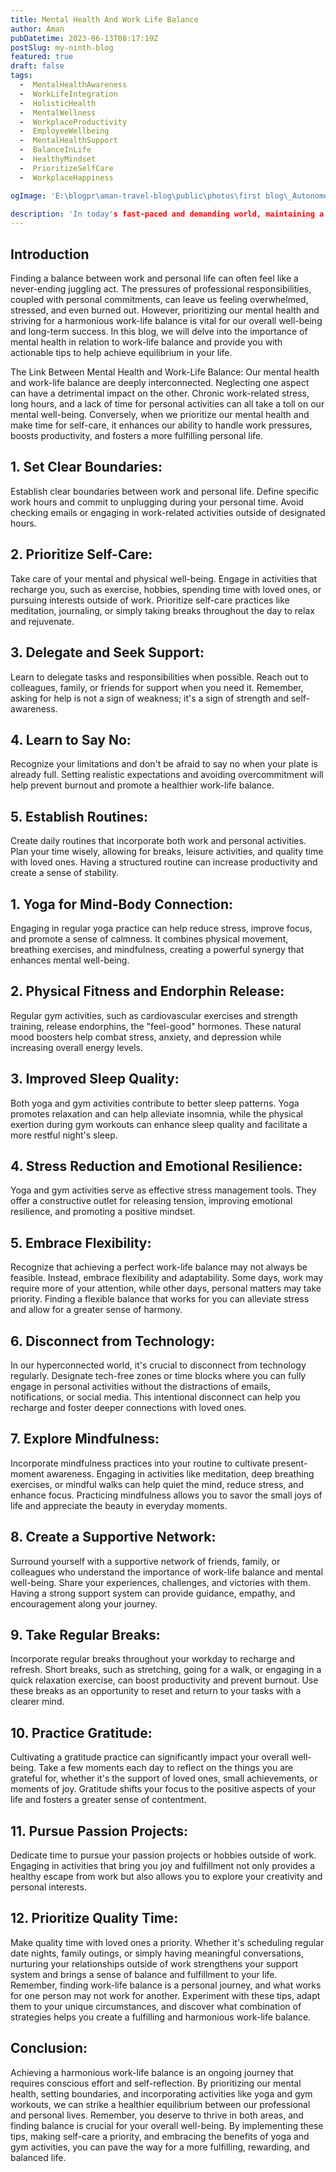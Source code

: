 ```yaml
---
title: Mental Health And Work Life Balance
author: Aman
pubDatetime: 2023-06-13T08:17:19Z
postSlug: my-ninth-blog
featured: true
draft: false
tags:
  -  MentalHealthAwareness
  -  WorkLifeIntegration
  -  HolisticHealth
  -  MentalWellness
  -  WorkplaceProductivity
  -  EmployeeWellbeing
  -  MentalHealthSupport
  -  BalanceInLife
  -  HealthyMindset
  -  PrioritizeSelfCare
  -  WorkplaceHappiness

ogImage: 'E:\blogpr\aman-travel-blog\public\photos\first blog\_Autonomous Wea 0.png'

description: 'In today's fast-paced and demanding world, maintaining a healthy work-life balance has become more critical than ever. This blog explores the crucial link between mental health and work-life balance, and offers valuable insights and practical tips to help you navigate the challenges of balancing your professional and personal life, while safeguarding your mental well-being.'
---
```

## Introduction

Finding a balance between work and personal life can often feel like a never-ending juggling act. The pressures of professional responsibilities, coupled with personal commitments, can leave us feeling overwhelmed, stressed, and even burned out. However, prioritizing our mental health and striving for a harmonious work-life balance is vital for our overall well-being and long-term success. In this blog, we will delve into the importance of mental health in relation to work-life balance and provide you with actionable tips to help achieve equilibrium in your life.

The Link Between Mental Health and Work-Life Balance:
Our mental health and work-life balance are deeply interconnected. Neglecting one aspect can have a detrimental impact on the other. Chronic work-related stress, long hours, and a lack of time for personal activities can all take a toll on our mental well-being. Conversely, when we prioritize our mental health and make time for self-care, it enhances our ability to handle work pressures, boosts productivity, and fosters a more fulfilling personal life.

## 1. Set Clear Boundaries:
Establish clear boundaries between work and personal life. Define specific work hours and commit to unplugging during your personal time. Avoid checking emails or engaging in work-related activities outside of designated hours.


## 2. Prioritize Self-Care: 
Take care of your mental and physical well-being. Engage in activities that recharge you, such as exercise, hobbies, spending time with loved ones, or pursuing interests outside of work. Prioritize self-care practices like meditation, journaling, or simply taking breaks throughout the day to relax and rejuvenate.

## 3. Delegate and Seek Support:
 Learn to delegate tasks and responsibilities when possible. Reach out to colleagues, family, or friends for support when you need it. Remember, asking for help is not a sign of weakness; it's a sign of strength and self-awareness.

## 4. Learn to Say No:
 Recognize your limitations and don't be afraid to say no when your plate is already full. Setting realistic expectations and avoiding overcommitment will help prevent burnout and promote a healthier work-life balance.

## 5.  Establish Routines: 
Create daily routines that incorporate both work and personal activities. Plan your time wisely, allowing for breaks, leisure activities, and quality time with loved ones. Having a structured routine can increase productivity and create a sense of stability.


## 1. Yoga for Mind-Body Connection:
 Engaging in regular yoga practice can help reduce stress, improve focus, and promote a sense of calmness. It combines physical movement, breathing exercises, and mindfulness, creating a powerful synergy that enhances mental well-being.

## 2. Physical Fitness and Endorphin Release:
 Regular gym activities, such as cardiovascular exercises and strength training, release endorphins, the "feel-good" hormones. These natural mood boosters help combat stress, anxiety, and depression while increasing overall energy levels.

## 3. Improved Sleep Quality:
 Both yoga and gym activities contribute to better sleep patterns. Yoga promotes relaxation and can help alleviate insomnia, while the physical exertion during gym workouts can enhance sleep quality and facilitate a more restful night's sleep.

## 4. Stress Reduction and Emotional Resilience:
 Yoga and gym activities serve as effective stress management tools. They offer a constructive outlet for releasing tension, improving emotional resilience, and promoting a positive mindset.

## 5. Embrace Flexibility:
  Recognize that achieving a perfect work-life balance may not always be feasible. Instead, embrace flexibility and adaptability. Some days, work may require more of your attention, while other days, personal matters may take priority. Finding a flexible balance that works for you can alleviate stress and allow for a greater sense of harmony.

## 6. Disconnect from Technology:
 In our hyperconnected world, it's crucial to disconnect from technology regularly. Designate tech-free zones or time blocks where you can fully engage in personal activities without the distractions of emails, notifications, or social media. This intentional disconnect can help you recharge and foster deeper connections with loved ones.

## 7. Explore Mindfulness:
 Incorporate mindfulness practices into your routine to cultivate present-moment awareness. Engaging in activities like meditation, deep breathing exercises, or mindful walks can help quiet the mind, reduce stress, and enhance focus. Practicing mindfulness allows you to savor the small joys of life and appreciate the beauty in everyday moments.

## 8. Create a Supportive Network:
 Surround yourself with a supportive network of friends, family, or colleagues who understand the importance of work-life balance and mental well-being. Share your experiences, challenges, and victories with them. Having a strong support system can provide guidance, empathy, and encouragement along your journey.

## 9. Take Regular Breaks:
 Incorporate regular breaks throughout your workday to recharge and refresh. Short breaks, such as stretching, going for a walk, or engaging in a quick relaxation exercise, can boost productivity and prevent burnout. Use these breaks as an opportunity to reset and return to your tasks with a clearer mind.

## 10. Practice Gratitude: 
Cultivating a gratitude practice can significantly impact your overall well-being. Take a few moments each day to reflect on the things you are grateful for, whether it's the support of loved ones, small achievements, or moments of joy. Gratitude shifts your focus to the positive aspects of your life and fosters a greater sense of contentment.

## 11. Pursue Passion Projects:
 Dedicate time to pursue your passion projects or hobbies outside of work. Engaging in activities that bring you joy and fulfillment not only provides a healthy escape from work but also allows you to explore your creativity and personal interests.

## 12. Prioritize Quality Time:
 Make quality time with loved ones a priority. Whether it's scheduling regular date nights, family outings, or simply having meaningful conversations, nurturing your relationships outside of work strengthens your support system and brings a sense of balance and fulfillment to your life.
Remember, finding work-life balance is a personal journey, and what works for one person may not work for another. Experiment with these tips, adapt them to your unique circumstances, and discover what combination of strategies helps you create a fulfilling and harmonious work-life balance.


## Conclusion:
Achieving a harmonious work-life balance is an ongoing journey that requires conscious effort and self-reflection. By prioritizing our mental health, setting boundaries, and incorporating activities like yoga and gym workouts, we can strike a healthier equilibrium between our professional and personal lives. Remember, you deserve to thrive in both areas, and finding balance is crucial for your overall well-being. By implementing these tips, making self-care a priority, and embracing the benefits of yoga and gym activities, you can pave the way for a more fulfilling, rewarding, and balanced life.
